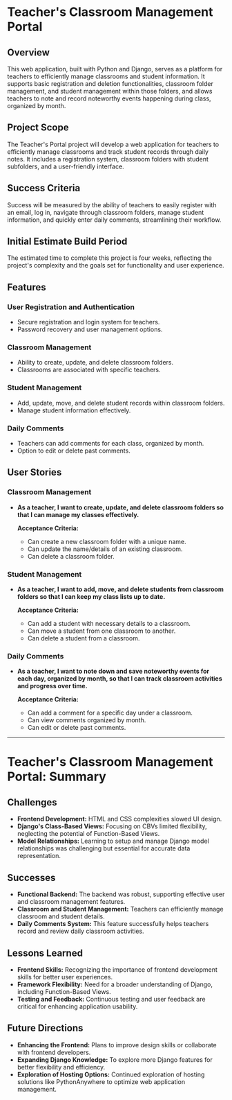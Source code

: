 # Teacher's Classroom Management Portal

## Overview
This web application, built with Python and Django, serves as a platform for teachers to efficiently manage classrooms and student information. It supports basic registration and deletion functionalities, classroom folder management, and student management within those folders, and allows teachers to note and record noteworthy events happening during class, organized by month.

## Project Scope
The Teacher's Portal project will develop a web application for teachers to efficiently manage classrooms and track student records through daily notes. It includes a registration system, classroom folders with student subfolders, and a user-friendly interface.

## Success Criteria
Success will be measured by the ability of teachers to easily register with an email, log in, navigate through classroom folders, manage student information, and quickly enter daily comments, streamlining their workflow.

## Initial Estimate Build Period
The estimated time to complete this project is four weeks, reflecting the project's complexity and the goals set for functionality and user experience.

## Features

### User Registration and Authentication
- Secure registration and login system for teachers.
- Password recovery and user management options.

### Classroom Management
- Ability to create, update, and delete classroom folders.
- Classrooms are associated with specific teachers.

### Student Management
- Add, update, move, and delete student records within classroom folders.
- Manage student information effectively.

### Daily Comments
- Teachers can add comments for each class, organized by month.
- Option to edit or delete past comments.

## User Stories

### Classroom Management
- **As a teacher, I want to create, update, and delete classroom folders so that I can manage my classes effectively.**

  **Acceptance Criteria:**
  - Can create a new classroom folder with a unique name.
  - Can update the name/details of an existing classroom.
  - Can delete a classroom folder.

### Student Management
- **As a teacher, I want to add, move, and delete students from classroom folders so that I can keep my class lists up to date.**

  **Acceptance Criteria:**
  - Can add a student with necessary details to a classroom.
  - Can move a student from one classroom to another.
  - Can delete a student from a classroom.

### Daily Comments
- **As a teacher, I want to note down and save noteworthy events for each day, organized by month, so that I can track classroom activities and progress over time.**

  **Acceptance Criteria:**
  - Can add a comment for a specific day under a classroom.
  - Can view comments organized by month.
  - Can edit or delete past comments.
 
_______________________________________________________________________________________________________________________________________________________________________________________________________________________________________________________________________________________________________________________________________________________________________________
# Teacher's Classroom Management Portal: Summary

## Challenges
- **Frontend Development:** HTML and CSS complexities slowed UI design.
- **Django's Class-Based Views:** Focusing on CBVs limited flexibility, neglecting the potential of Function-Based Views.
- **Model Relationships:** Learning to setup and manage Django model relationships was challenging but essential for accurate data representation.

## Successes
- **Functional Backend:** The backend was robust, supporting effective user and classroom management features.
- **Classroom and Student Management:** Teachers can efficiently manage classroom and student details.
- **Daily Comments System:** This feature successfully helps teachers record and review daily classroom activities.

## Lessons Learned
- **Frontend Skills:** Recognizing the importance of frontend development skills for better user experiences.
- **Framework Flexibility:** Need for a broader understanding of Django, including Function-Based Views.
- **Testing and Feedback:** Continuous testing and user feedback are critical for enhancing application usability.

## Future Directions
- **Enhancing the Frontend:** Plans to improve design skills or collaborate with frontend developers.
- **Expanding Django Knowledge:** To explore more Django features for better flexibility and efficiency.
- **Exploration of Hosting Options:** Continued exploration of hosting solutions like PythonAnywhere to optimize web application management.
